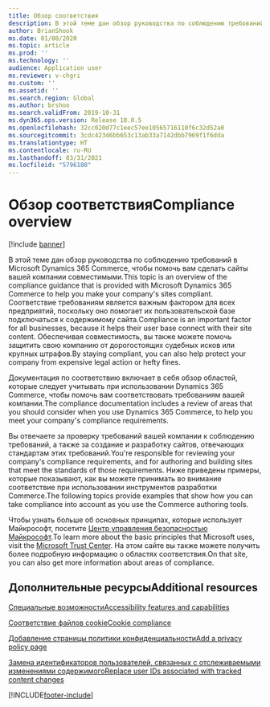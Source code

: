 ```yaml
---
title: Обзор соответствия
description: В этой теме дан обзор руководства по соблюдению требований в Microsoft Dynamics 365 Commerce, чтобы помочь вам сделать сайты вашей компании совместимыми.
author: BrianShook
ms.date: 01/08/2020
ms.topic: article
ms.prod: ''
ms.technology: ''
audience: Application user
ms.reviewer: v-chgri
ms.custom: ''
ms.assetid: ''
ms.search.region: Global
ms.author: brshoo
ms.search.validFrom: 2019-10-31
ms.dyn365.ops.version: Release 10.0.5
ms.openlocfilehash: 32cc020d77c1eec57ee10565716110f6c32d52a0
ms.sourcegitcommit: 3cdc42346bb653c13ab33a7142dbb7969f1f6dda
ms.translationtype: HT
ms.contentlocale: ru-RU
ms.lasthandoff: 03/31/2021
ms.locfileid: "5796180"
---
```

# <a name="compliance-overview"></a><span data-ttu-id="e7a0c-103">Обзор соответствия</span><span class="sxs-lookup"><span data-stu-id="e7a0c-103">Compliance overview</span></span>


[!include [banner](includes/banner.md)]

<span data-ttu-id="e7a0c-104">В этой теме дан обзор руководства по соблюдению требований в Microsoft Dynamics 365 Commerce, чтобы помочь вам сделать сайты вашей компании совместимыми.</span><span class="sxs-lookup"><span data-stu-id="e7a0c-104">This topic is an overview of the compliance guidance that is provided with Microsoft Dynamics 365 Commerce to help you make your company's sites compliant.</span></span> <span data-ttu-id="e7a0c-105">Соответствие требованиям является важным фактором для всех предприятий, поскольку оно помогает их пользовательской базе подключаться к содержимому сайта.</span><span class="sxs-lookup"><span data-stu-id="e7a0c-105">Compliance is an important factor for all businesses, because it helps their user base connect with their site content.</span></span> <span data-ttu-id="e7a0c-106">Обеспечивая совместимость, вы также можете помочь защитить свою компанию от дорогостоящих судебных исков или крупных штрафов.</span><span class="sxs-lookup"><span data-stu-id="e7a0c-106">By staying compliant, you can also help protect your company from expensive legal action or hefty fines.</span></span>

<span data-ttu-id="e7a0c-107">Документация по соответствию включает в себя обзор областей, которые следует учитывать при использовании Dynamics 365 Commerce, чтобы помочь вам соответствовать требованиям вашей компании.</span><span class="sxs-lookup"><span data-stu-id="e7a0c-107">The compliance documentation includes a review of areas that you should consider when you use Dynamics 365 Commerce, to help you meet your company's compliance requirements.</span></span>

<span data-ttu-id="e7a0c-108">Вы отвечаете за проверку требований вашей компании к соблюдению требований, а также за создание и разработку сайтов, отвечающих стандартам этих требований.</span><span class="sxs-lookup"><span data-stu-id="e7a0c-108">You're responsible for reviewing your company's compliance requirements, and for authoring and building sites that meet the standards of those requirements.</span></span> <span data-ttu-id="e7a0c-109">Ниже приведены примеры, которые показывают, как вы можете принимать во внимание соответствие при использовании инструментов разработки Commerce.</span><span class="sxs-lookup"><span data-stu-id="e7a0c-109">The following topics provide examples that show how you can take compliance into account as you use the Commerce authoring tools.</span></span>

<span data-ttu-id="e7a0c-110">Чтобы узнать больше об основных принципах, которые использует Майкрософт, посетите [Центр управления безопасностью Майкрософт](https://www.microsoft.com/trust-center).</span><span class="sxs-lookup"><span data-stu-id="e7a0c-110">To learn more about the basic principles that Microsoft uses, visit the [Microsoft Trust Center](https://www.microsoft.com/trust-center).</span></span> <span data-ttu-id="e7a0c-111">На этом сайте вы также можете получить более подробную информацию о областях соответствия.</span><span class="sxs-lookup"><span data-stu-id="e7a0c-111">On that site, you can also get more information about areas of compliance.</span></span>

## <a name="additional-resources"></a><span data-ttu-id="e7a0c-112">Дополнительные ресурсы</span><span class="sxs-lookup"><span data-stu-id="e7a0c-112">Additional resources</span></span>

[<span data-ttu-id="e7a0c-113">Специальные возможности</span><span class="sxs-lookup"><span data-stu-id="e7a0c-113">Accessibility features and capabilities</span></span>](accessibility.md)

[<span data-ttu-id="e7a0c-114">Соответствие файлов cookie</span><span class="sxs-lookup"><span data-stu-id="e7a0c-114">Cookie compliance</span></span>](cookie-compliance.md)

[<span data-ttu-id="e7a0c-115">Добавление страницы политики конфиденциальности</span><span class="sxs-lookup"><span data-stu-id="e7a0c-115">Add a privacy policy page</span></span>](add-privacy-page.md)

[<span data-ttu-id="e7a0c-116">Замена идентификаторов пользователей, связанных с отслеживаемыми изменениями содержимого</span><span class="sxs-lookup"><span data-stu-id="e7a0c-116">Replace user IDs associated with tracked content changes</span></span>](replace-IDs-tracked-changes.md)


[!INCLUDE[footer-include](../includes/footer-banner.md)]